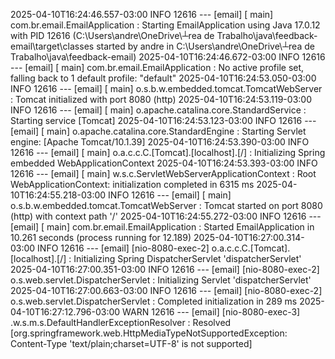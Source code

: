 2025-04-10T16:24:46.557-03:00  INFO 12616 --- [email] [           main] com.br.email.EmailApplication            : Starting EmailApplication using Java 17.0.12 with PID 12616 (C:\Users\andre\OneDrive\┴rea de Trabalho\java\feedback-email\target\classes started by andre in C:\Users\andre\OneDrive\┴rea de Trabalho\java\feedback-email)
2025-04-10T16:24:46.672-03:00  INFO 12616 --- [email] [           main] com.br.email.EmailApplication            : No active profile set, falling back to 1 default profile: "default"
2025-04-10T16:24:53.050-03:00  INFO 12616 --- [email] [           main] o.s.b.w.embedded.tomcat.TomcatWebServer  : Tomcat initialized with port 8080 (http)
2025-04-10T16:24:53.119-03:00  INFO 12616 --- [email] [           main] o.apache.catalina.core.StandardService   : Starting service [Tomcat]
2025-04-10T16:24:53.123-03:00  INFO 12616 --- [email] [           main] o.apache.catalina.core.StandardEngine    : Starting Servlet engine: [Apache Tomcat/10.1.39]
2025-04-10T16:24:53.390-03:00  INFO 12616 --- [email] [           main] o.a.c.c.C.[Tomcat].[localhost].[/]       : Initializing Spring embedded WebApplicationContext
2025-04-10T16:24:53.393-03:00  INFO 12616 --- [email] [           main] w.s.c.ServletWebServerApplicationContext : Root WebApplicationContext: initialization completed in 6315 ms
2025-04-10T16:24:55.218-03:00  INFO 12616 --- [email] [           main] o.s.b.w.embedded.tomcat.TomcatWebServer  : Tomcat started on port 8080 (http) with context path '/'
2025-04-10T16:24:55.272-03:00  INFO 12616 --- [email] [           main] com.br.email.EmailApplication            : Started EmailApplication in 10.261 seconds (process running for 12.189)
2025-04-10T16:27:00.314-03:00  INFO 12616 --- [email] [nio-8080-exec-2] o.a.c.c.C.[Tomcat].[localhost].[/]       : Initializing Spring DispatcherServlet 'dispatcherServlet'
2025-04-10T16:27:00.351-03:00  INFO 12616 --- [email] [nio-8080-exec-2] o.s.web.servlet.DispatcherServlet        : Initializing Servlet 'dispatcherServlet'
2025-04-10T16:27:00.663-03:00  INFO 12616 --- [email] [nio-8080-exec-2] o.s.web.servlet.DispatcherServlet        : Completed initialization in 289 ms
2025-04-10T16:27:12.796-03:00  WARN 12616 --- [email] [nio-8080-exec-3] .w.s.m.s.DefaultHandlerExceptionResolver : Resolved [org.springframework.web.HttpMediaTypeNotSupportedException: Content-Type 'text/plain;charset=UTF-8' is not supported]        
